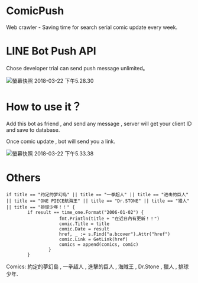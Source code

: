# ComicPush

Web crawler - Saving time for search serial comic update every week.

# LINE Bot Push API

Chose developer trial can send push message unlimited。

![螢幕快照 2018-03-22 下午5.28.30](https://i.imgur.com/1AXmw88.png)

# How to use it？

Add this bot as friend , and send any message , server will get your client ID and save to database.

Once comic update , bot will send you a link.

![螢幕快照 2018-03-22 下午5.33.38](https://i.imgur.com/UFtngZR.png)

# Others

```
if title == "约定的梦幻岛" || title == "一拳超人" || title == "进击的巨人" 
|| title == "ONE PIECE航海王" || title == "Dr.STONE" || title == "猎人" || title == "排球少年！！" {
		if result == time_one.Format("2006-01-02") {
					fmt.Println(title + "在近日內有更新！！")
					comic.Title = title
					comic.Date = result
					href, _ := s.Find("a.bcover").Attr("href")
					comic.Link = GetLink(href)
					comics = append(comics, comic)
				}
		}
```

Comics: 約定的夢幻島 , 一拳超人 , 進擊的巨人 , 海賊王 , Dr.Stone , 獵人 , 排球少年.
